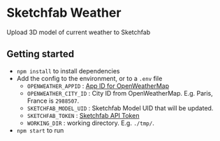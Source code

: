 # Sketchfab Weather

Upload 3D model of current weather to Sketchfab

## Getting started

* `npm install` to install dependencies
* Add the config to the environment, or to a `.env` file
    * `OPENWEATHER_APPID` : [App ID for OpenWeatherMap](https://openweathermap.org/appid)
    * `OPENWEATHER_CITY_ID` : City ID from OpenWeatherMap. E.g. Paris, France is `2988507`.
    * `SKETCHFAB_MODEL_UID` : Sketchfab Model UID that will be updated.
    * `SKETCHFAB_TOKEN` : [Sketchfab API Token](https://sketchfab.com/settings/password)
    * `WORKING_DIR` : working directory. E.g. `./tmp/`.
* `npm start` to run